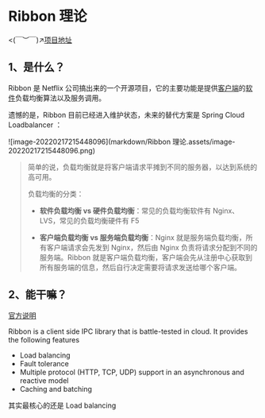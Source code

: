 # Ribbon 理论

<(￣︶￣)↗[项目地址](https://github.com/Netflix/ribbon)

## 1、是什么？

Ribbon 是 Netflix 公司搞出来的一个开源项目，它的主要功能是提供<u>客户端</u>的<u>软件</u>负载均衡算法以及服务调用。

遗憾的是，Ribbon 目前已经进入维护状态，未来的替代方案是 Spring Cloud Loadbalancer ：

![image-20220217215448096](markdown/Ribbon 理论.assets/image-20220217215448096.png)

>   简单的说，负载均衡就是将客户端请求平摊到不同的服务器，以达到系统的高可用。
>
>   负载均衡的分类：
>
>   -   **软件负载均衡 vs 硬件负载均衡**：常见的负载均衡软件有 Nginx、LVS，常见的负载均衡硬件有 F5
>
>   -   **客户端负载均衡 vs 服务端负载均衡**：Nginx 就是服务端负载均衡，所有客户端请求会先发到 Nginx，然后由 Nginx 负责将请求分配到不同的服务端。Ribbon 就是客户端负载均衡，客户端会先从注册中心获取到所有服务端的信息，然后自行决定需要将请求发送给哪个客户端。

## 2、能干嘛？

[官方说明](https://github.com/Netflix/ribbon)

Ribbon is a client side IPC library that is battle-tested in cloud. It provides the following features

-   Load balancing
-   Fault tolerance
-   Multiple protocol (HTTP, TCP, UDP) support in an asynchronous and reactive model
-   Caching and batching

其实最核心的还是 Load balancing

